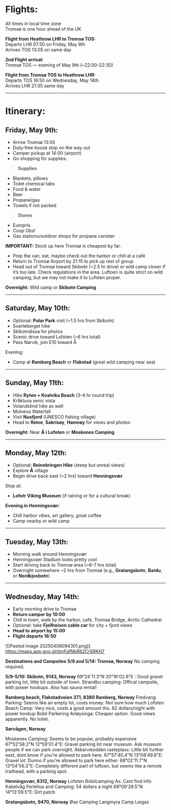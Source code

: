 # Flights:

All times in local time zone  
Tromsø is one hour ahead of the UK

**Flight from Heathrow LHR to Tromsø TOS:**  
Departs LHR 07:50 on Friday, May 9th  
Arrives TOS 13:05 on same day

**2nd Flight arrival:**  
Tromsø TOS — evening of May 9th (~22:00–22:30)

**Flight from Tromsø TOS to Heathrow LHR:**  
Departs TOS 16:50 on Wednesday, May 14th  
Arrives LHR 21:35 same day

---

# Itinerary:

## Friday, May 9th:

- Arrive Tromsø 13:05
- Duty-free booze stop on the way out
- Camper pickup at 14:00 (airport)
- Go shopping for supplies:

> **Supplies**

- Blankets, pillows
- Toilet chemical tabs
- Food & water
- Beer
- Propane/gas
- Towels if not packed

> **Stores**

- Europris
- Coop Obs!
- Gas stations/outdoor shops for propane canister

**IMPORTANT:** Stock up here Tromsø is cheapest by far.

- Prep the van, eat, maybe check out the harbor or chill at a café
- Return to Tromsø Airport by 21:15 to pick up rest of group
- Head out of Tromsø toward Skibotn (~2.5 hr drive)  or wild camp closer if it’s too late. Check regulations in the area. Luftoen is quite strict on wild camping, but we may not make it to Lufoten proper. 

**Overnight:** Wild camp or **Skibotn Camping**

---

## Saturday, May 10th:

- Optional: **Polar Park** visit (~1.5 hrs from Skibotn)
- Svarteberget hike
- Skibotndissa for photos
- Scenic drive toward Lofoten (~6 hrs total)
- Pass Narvik, join E10 toward Å

Evening:

- Camp at **Ramberg Beach** or **Flakstad** (great wild camping near sea)

---

## Sunday, May 11th:

- Hike **Ryten + Kvalvika Beach** (3–4 hr round trip)
- Kråktuva senic vista
- Volandstind hike as well
- Molneva Waterfall
- Visit **Nusfjord** (UNESCO fishing village)
- Head to **Reine**, **Sakrisøy**, **Hamnøy** for views and photos

**Overnight:** Near **Å i Lofoten** or **Moskenes Camping**

---

## Monday, May 12th:

- Optional: **Reinebringen Hike** (steep but unreal views)
- Explore **Å** village
- Begin drive back east (~2 hrs) toward **Henningsvær**

Stop at:

- **Lofotr Viking Museum** (if raining or for a cultural break)

**Evening in Henningsvær:**

- Chill harbor vibes, art gallery, great coffee
- Camp nearby or wild camp

---

## Tuesday, May 13th:

- Morning walk around Henningsvær
- Henningsvaer Stadium looks pretty cool
- Start driving back to Tromsø area (~6–7 hrs total)
- Overnight somewhere ~2 hrs from Tromsø (e.g., **Gratangsbotn**, **Bardu**, or **Nordkjosbotn**)

---

## Wednesday, May 14th:

- Early morning drive to Tromsø
- **Return camper by 10:00**
- Chill in town, walk by the harbor, café, Tromsø Bridge, Arctic Cathedral
- Optional: take **Fjellheisen cable car** for city + fjord views
- **Head to airport by 15:00**
- **Flight departs 16:50**

![[Pasted image 20250408094301.png]]
https://maps.app.goo.gl/dmFafNbR62CrSRKH7

**Destinations and Campsites**
**5/9 and 5/14: Tromsø, Norway**
No camping required. 

**5/9-5/10: Skibotn, 9143, Norway** 
69°24'11.3"N 20°16'02.8"E : Good gravel parking lot, little bit outside of town.
Strandbu camping: Offical campsite, with power hookups. Also has sauna rental! 

**Ramberg beach, Flakstadveien 371, 8380 Ramberg, Norway**
Fredvang Parking: Seems like an empty lot, costs money. Not sure how much
Lofoten Beach Camp: Very nice, costs a good amount tho. 62 dollars/night with power hookup
Bobil Parkering Avløysinga: Cheaper option. Good views apparently. No toilet.

**Sørvågen, Norway**

Moskenes Camping: Seems to be popular, probably expensive
67°52'58.2"N 12°59'01.4"E: Gravel parking lot near museum. Ask museum people if we can park overnight.
Akkarvikodden rasteplass: Little bit further east, dont know if you're allowed to park here. 
67°57'40.4"N 13°08'49.8"E: Gravel lot. Dunno if you're allowed to park here either. 
68°02'11.7"N 13°04'56.3"E: Completely different part of luftoen, but seems like a remote trailhead, with a parking spot. 

**Henningsvær, 8312, Norway**
Lofoten Bobilcamping As: Cant find info
Kabelvåg Feriehus and Camping: 54 dollars a night
68°09'29.5"N 14°13'09.5"E: Dirt patch

**Gratangsbotn, 9470, Norway**
Øse Camping
Langmyra
Camp Leigas

